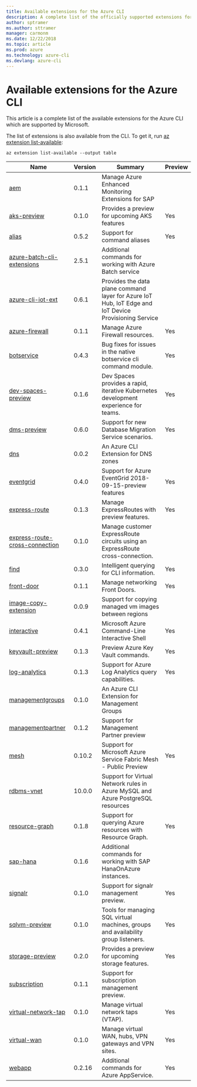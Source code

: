 ```yaml
---
title: Available extensions for the Azure CLI
description: A complete list of the officially supported extensions for the Azure CLI.
author: sptramer
ms.author: sttramer
manager: carmonm
ms.date: 12/22/2018
ms.topic: article
ms.prod: azure
ms.technology: azure-cli
ms.devlang: azure-cli
---
```


# Available extensions for the Azure CLI

This article is a complete list of the available extensions for the Azure CLI which are supported by Microsoft.

The list of extensions is also available  from the CLI. To get it, run [az extension list-available](/cli/azure/extension?view=azure-cli-latest#az-extension-list-available):

```azurecli-interactive
az extension list-available --output table
```

| Name | Version | Summary | Preview |
|------|---------|---------|---------|
| [aem](https://github.com/Azure/azure-cli-extensions) | 0.1.1 | Manage Azure Enhanced Monitoring Extensions for SAP |  |
| [aks-preview](https://github.com/Azure/azure-cli-extensions/tree/master/src/aks-preview) | 0.1.0 | Provides a preview for upcoming AKS features | Yes |
| [alias](https://github.com/Azure/azure-cli-extensions) | 0.5.2 | Support for command aliases | Yes |
| [azure-batch-cli-extensions](https://github.com/Azure/azure-batch-cli-extensions) | 2.5.1 | Additional commands for working with Azure Batch service |  |
| [azure-cli-iot-ext](https://github.com/azure/azure-iot-cli-extension) | 0.6.1 | Provides the data plane command layer for Azure IoT Hub, IoT Edge and IoT Device Provisioning Service |  |
| [azure-firewall](https://github.com/Azure/azure-cli-extensions/tree/master/src/azure-firewall) | 0.1.1 | Manage Azure Firewall resources. | Yes |
| [botservice](https://github.com/Azure/azure-cli-extensions) | 0.4.3 | Bug fixes for issues in the native botservice cli command module. | Yes |
| [dev-spaces-preview](https://github.com/Azure/azure-cli-extensions) | 0.1.6 | Dev Spaces provides a rapid, iterative Kubernetes development experience for teams. | Yes |
| [dms-preview](https://github.com/Azure/azure-cli-extensions/tree/master/src/dms-preview) | 0.6.0 | Support for new Database Migration Service scenarios. | Yes |
| [dns](https://github.com/Azure/azure-cli-extensions) | 0.0.2 | An Azure CLI Extension for DNS zones |  |
| [eventgrid](https://github.com/Azure/azure-cli-extensions) | 0.4.0 | Support for Azure EventGrid 2018-09-15-preview features | Yes |
| [express-route](https://github.com/Azure/azure-cli-extensions/tree/master/src/express-route) | 0.1.3 | Manage ExpressRoutes with preview features. | Yes |
| [express-route-cross-connection](https://github.com/Azure/azure-cli-extensions/tree/master/src/express-route-cross-connection) | 0.1.0 | Manage customer ExpressRoute circuits using an ExpressRoute cross-connection. |  |
| [find](https://github.com/Azure/azure-cli-extensions/tree/master/src/find) | 0.3.0 | Intelligent querying for CLI information. | Yes |
| [front-door](https://github.com/Azure/azure-cli-extensions/tree/master/src/front-door) | 0.1.1 | Manage networking Front Doors. | Yes |
| [image-copy-extension](https://github.com/Azure/azure-cli-extensions) | 0.0.9 | Support for copying managed vm images between regions |  |
| [interactive](https://github.com/Azure/azure-cli) | 0.4.1 | Microsoft Azure Command-Line Interactive Shell | Yes |
| [keyvault-preview](https://github.com/Azure/azure-keyvault-cli-extension) | 0.1.3 | Preview Azure Key Vault commands. | Yes |
| [log-analytics](https://github.com/Azure/azure-cli-extensions/tree/master/src/log-analytics) | 0.1.3 | Support for Azure Log Analytics query capabilities. | Yes |
| [managementgroups](https://github.com/Azure/azure-cli-extensions) | 0.1.0 | An Azure CLI Extension for Management Groups |  |
| [managementpartner](https://github.com/Azure/azure-cli-extensions) | 0.1.2 | Support for Management Partner preview |  |
| [mesh](https://github.com/Azure/azure-cli-extensions) | 0.10.2 | Support for Microsoft Azure Service Fabric Mesh - Public Preview | Yes |
| [rdbms-vnet](https://github.com/Azure/azure-cli-extensions) | 10.0.0 | Support for Virtual Network rules in Azure MySQL and Azure PostgreSQL resources |  |
| [resource-graph](https://github.com/Azure/azure-cli-extensions/tree/master/src/resource-graph) | 0.1.8 | Support for querying Azure resources with Resource Graph. | Yes |
| [sap-hana](https://github.com/Azure/azure-hanaonazure-cli-extension) | 0.1.6 | Additional commands for working with SAP HanaOnAzure instances. |  |
| [signalr](https://github.com/Azure/azure-cli-extensions) | 0.1.0 | Support for signalr management preview. | Yes |
| [sqlvm-preview](https://github.com/Azure/azure-cli-extensions/tree/master/src/sqlvm-preview) | 0.1.0 | Tools for managing SQL virtual machines, groups and availability group listeners. | Yes |
| [storage-preview](https://github.com/Azure/azure-cli-extensions/tree/master/src/storage-preview) | 0.2.0 | Provides a preview for upcoming storage features. | Yes |
| [subscription](https://github.com/Azure/azure-cli-extensions) | 0.1.1 | Support for subscription management preview. |  |
| [virtual-network-tap](https://github.com/Azure/azure-cli-extensions/tree/master/src/virtual-network-tap) | 0.1.0 | Manage virtual network taps (VTAP). | Yes |
| [virtual-wan](https://github.com/Azure/azure-cli-extensions/tree/master/src/virtual-wan) | 0.1.0 | Manage virtual WAN, hubs, VPN gateways and VPN sites. | Yes |
| [webapp](https://github.com/Azure/azure-cli-extensions) | 0.2.16 | Additional commands for Azure AppService. | Yes |
